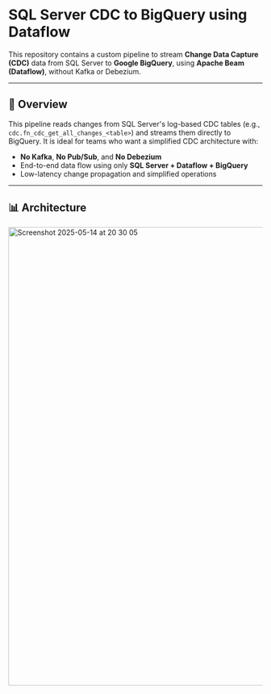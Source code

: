 # SQL Server CDC to BigQuery using Dataflow

This repository contains a custom pipeline to stream **Change Data Capture (CDC)** data from SQL Server to **Google BigQuery**, using **Apache Beam (Dataflow)**, without Kafka or Debezium.

---

## 📌 Overview

This pipeline reads changes from SQL Server's log-based CDC tables (e.g., `cdc.fn_cdc_get_all_changes_<table>`) and streams them directly to BigQuery. It is ideal for teams who want a simplified CDC architecture with:

- **No Kafka**, **No Pub/Sub**, and **No Debezium**
- End-to-end data flow using only **SQL Server + Dataflow + BigQuery**
- Low-latency change propagation and simplified operations

---

## 📊 Architecture
<img width="909" alt="Screenshot 2025-05-14 at 20 30 05" src="https://github.com/user-attachments/assets/57dddde3-91d3-43f4-a81b-afcf598861e5" />
